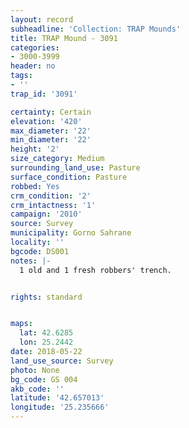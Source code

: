 ```yaml
---
layout: record
subheadline: 'Collection: TRAP Mounds'
title: TRAP Mound - 3091
categories:
- 3000-3999
header: no
tags:
- ''
trap_id: '3091'

certainty: Certain
elevation: '420'
max_diameter: '22'
min_diameter: '22'
height: '2'
size_category: Medium
surrounding_land_use: Pasture
surface_condition: Pasture
robbed: Yes
crm_condition: '2'
crm_intactness: '1'
campaign: '2010'
source: Survey
municipality: Gorno Sahrane
locality: ''
bgcode: DS001
notes: |-
  1 old and 1 fresh robbers' trench.


rights: standard


maps:
  lat: 42.6285
  lon: 25.2442
date: 2018-05-22
land_use_source: Survey
photo: None
bg_code: GS 004
akb_code: ''
latitude: '42.657013'
longitude: '25.235666'
---
```

